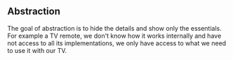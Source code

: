 ## Abstraction

The goal of abstraction is to hide the details and show only the essentials. For example a TV remote, we don't know how it works internally and have not access to all its implementations, we only have access to what we need to use it with our TV.

